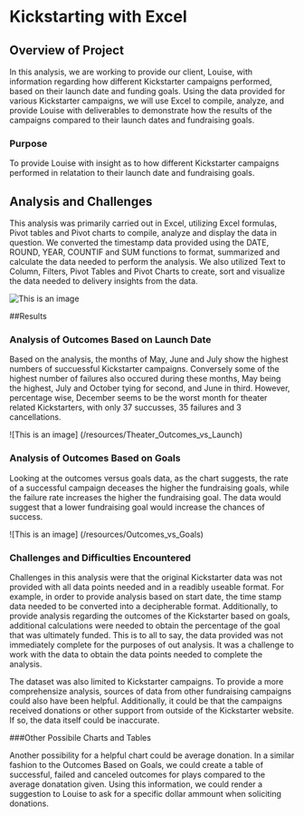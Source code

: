 # Kickstarting with Excel

## Overview of Project

In this analysis, we are working to provide our client, Louise, with information regarding how different Kickstarter campaigns performed,
based on their launch date and funding goals. Using the data provided for various Kickstarter campaigns, we will use Excel to compile, 
analyze, and provide Louise with deliverables to demonstrate how the results of the campaigns compared to their launch dates and fundraising goals.

### Purpose

To provide Louise with insight as to how different Kickstarter campaigns performed in relatation to their launch date and fundraising goals. 

## Analysis and Challenges

This analysis was primarily carried out in Excel, utilizing Excel formulas, Pivot tables and Pivot charts to compile, analyze and display the
data in question. We converted the timestamp data provided using the DATE, ROUND, YEAR, COUNTIF and SUM functions to format, summarized and 
calculate the data needed to perform the analysis. We also utilized Text to Column, Filters, Pivot Tables and Pivot Charts to create, sort and
visualize the data needed to delivery insights from the data. 

![This is an image](/resouces/Excel.png)

##Results

### Analysis of Outcomes Based on Launch Date

Based on the analysis, the months of May, June and July show the highest numbers of succuessful Kickstarter campaigns. Conversely some of the highest number of 
failures also occured during these months, May being the highest, July and October tying for second, and June in third. However, percentage wise, December
seems to be the worst month for theater related Kickstarters, with only 37 succusses, 35 failures and 3 cancellations. 

![This is an image] (/resources/Theater_Outcomes_vs_Launch)

### Analysis of Outcomes Based on Goals

Looking at the outcomes versus goals data, as the chart suggests, the rate of a successful campaign deceases the higher the fundraising goals, while the
failure rate increases the higher the fundraising goal. The data would suggest that a lower fundraising goal would increase the chances of success. 

![This is an image] (/resources/Outcomes_vs_Goals)

### Challenges and Difficulties Encountered

Challenges in this analysis were that the original Kickstarter data was not provided with all data points needed and in a readibly useable format. For
example, in order to provide analysis based on start date, the time stamp data needed to be converted into a decipherable format. Additionally, 
to provide analysis regarding the outcomes of the Kickstarter based on goals, additional calculations were needed to obtain the percentage of the goal
that was ultimately funded. This is to all to say, the data provided was not immediately complete for the purposes of out analysis. It was a
challenge to work with the data to obtain the data points needed to complete the analysis.

The dataset was also limited to Kickstarter campaigns. To provide a more comprehensize analysis, sources of data from other fundraising campaigns could
also have been helpful. Additionally, it could be that the campaigns received donations or other support from outside of the Kickstarter website. If so,
the data itself could be inaccurate. 

###Other Possibile Charts and Tables

Another possibility for a helpful chart could be average donation. In a similar fashion to the Outcomes Based on Goals, we could create a table of successful,
failed and canceled outcomes for plays compared to the average donatation given. Using this information, we could render a suggestion to Louise to ask for
a specific dollar ammount when soliciting donations. 
